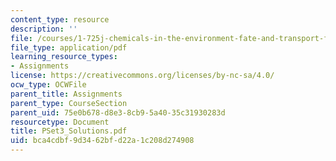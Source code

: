 ```yaml
---
content_type: resource
description: ''
file: /courses/1-725j-chemicals-in-the-environment-fate-and-transport-fall-2004/bca4cdbf9d3462bfd22a1c208d274908_PSet3_Solutions.pdf
file_type: application/pdf
learning_resource_types:
- Assignments
license: https://creativecommons.org/licenses/by-nc-sa/4.0/
ocw_type: OCWFile
parent_title: Assignments
parent_type: CourseSection
parent_uid: 75e0b678-d8e3-8cb9-5a40-35c31930283d
resourcetype: Document
title: PSet3_Solutions.pdf
uid: bca4cdbf-9d34-62bf-d22a-1c208d274908
---
```

